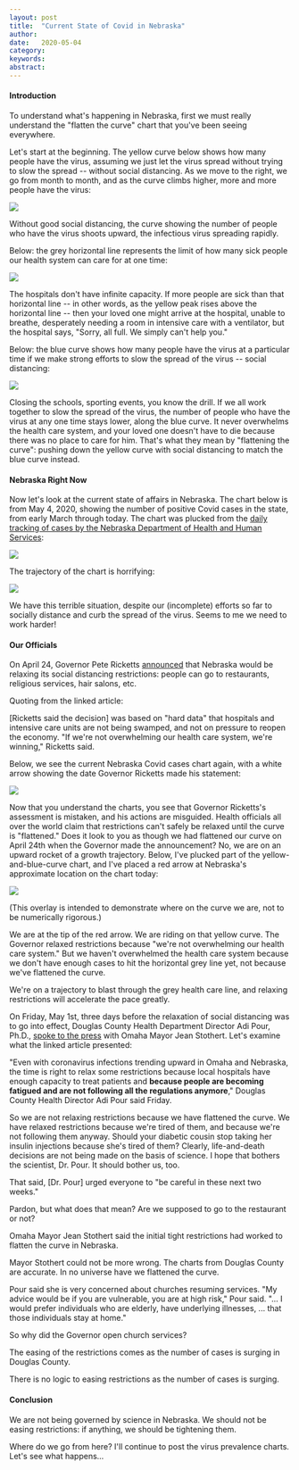```yaml
---
layout: post
title:  "Current State of Covid in Nebraska"
author: 
date:   2020-05-04
category: 
keywords: 
abstract: 
---
```


#### Introduction

To understand what's happening in Nebraska, first we must really understand the "flatten the curve" chart that you've been seeing everywhere.

Let's start at the beginning. The yellow curve below shows how many people have the virus, assuming we just let the virus spread without trying to slow the spread -- without social distancing. As we move to the right, we go from month to month, and as the curve climbs higher, more and more people have the virus:

![](http://covidne.com/CovidCurves_5b_400tall.jpg)


Without good social distancing, the curve showing the number of people who have the virus shoots upward, the infectious virus spreading rapidly.

Below: the grey horizontal line represents the limit of how many sick people our health system can care for at one time:


![](http://covidne.com/CovidCurves_5c.jpg)
 

The hospitals don't have infinite capacity. If more people are sick than that horizontal line -- in other words, as the yellow peak rises above the horizontal line -- then your loved one might arrive at the hospital, unable to breathe, desperately needing a room in intensive care with a ventilator, but the hospital says, "Sorry, all full. We simply can't help you."

Below: the blue curve shows how many people have the virus at a particular time if we make strong efforts to slow the spread of the virus -- social distancing:

![](http://covidne.com/CovidCurves_5e.jpg)

Closing the schools, sporting events, you know the drill. If we all work together to slow the spread of the virus, the number of people who have the virus at any one time stays lower, along the blue curve. It never overwhelms the health care system, and your loved one doesn't have to die because there was no place to care for him. That's what they mean by "flattening the curve": pushing down the yellow curve with social distancing to match the blue curve instead.

#### Nebraska Right Now

Now let's look at the current state of affairs in Nebraska. The chart below is from May 4, 2020, showing the number of positive Covid cases in the state, from early March through today. The chart was plucked from the [daily tracking of cases by the Nebraska Department of Health and Human Services](https://nebraska.maps.arcgis.com/apps/opsdashboard/index.html#/4213f719a45647bc873ffb58783ffef3):


![](http://covidne.com/NebrCases_May_05_2020_2a.jpg)
 

The trajectory of the chart is horrifying:

![](http://covidne.com/NebrCases_May_05_2020_2b_RedArrow.jpg)

We have this terrible situation, despite our (incomplete) efforts so far to socially distance and curb the spread of the virus. Seems to me we need to work harder!

#### Our Officials

On April 24, Governor Pete Ricketts [announced](https://www.omaha.com/news/state_and_regional/ricketts-easing-nebraska-coronavirus-restrictions-as-of-may-4-limited-reopening-of-economy/article_2abb7fce-5ca5-54d8-8ab0-1b968ff2aa1a.html) that Nebraska would be relaxing its social distancing restrictions: people can go to restaurants, religious services, hair salons, etc.

Quoting from the linked article:

[Ricketts said the decision] was based on "hard data" that hospitals and intensive care units are not being swamped, and not on pressure to reopen the economy. "If we're not overwhelming our health care system, we're winning," Ricketts said.

Below, we see the current Nebraska Covid cases chart again, with a white arrow showing the date Governor Ricketts made his statement:

![](http://covidne.com/NebrCases_May_05_2020_2c_WhiteArrow.jpg)

Now that you understand the charts, you see that Governor Ricketts's assessment is mistaken, and his actions are misguided. Health officials all over the world claim that restrictions can't safely be relaxed until the curve is "flattened." Does it look to you as though we had flattened our curve on April 24th when the Governor made the announcement? No, we are on an upward rocket of a growth trajectory. Below, I've plucked part of the yellow-and-blue-curve chart, and I've placed a red arrow at Nebraska's approximate location on the chart today:

 
![](http://covidne.com/CovidCurves_5g_2RedArrow.jpg)


(This overlay is intended to demonstrate where on the curve we are, not to be numerically rigorous.)

We are at the tip of the red arrow. We are riding on that yellow curve. The Governor relaxed restrictions because "we're not overwhelming our health care system."  But we haven't overwhelmed the health care system because we don't have enough cases to hit the horizontal grey line yet, not because we've flattened the curve.

We're on a trajectory to blast through the grey health care line, and relaxing restrictions will accelerate the pace greatly.

On Friday, May 1st, three days before the relaxation of social distancing was to go into effect, Douglas County Health Department Director Adi Pour, Ph.D., [spoke to the press](https://www.omaha.com/news/local/health-director-its-time-to-relax-rules-in-omaha-metro-as-people-are-becoming-fatigued/article_035476e2-e3f6-58b3-8cea-5e6d042958ad.html) with Omaha Mayor Jean Stothert. Let's examine what the linked article presented:

"Even with coronavirus infections trending upward in Omaha and Nebraska, the time is right to relax some restrictions because local hospitals have enough capacity to treat patients and **because people are becoming fatigued and are not following all the regulations anymore**," Douglas County Health Director Adi Pour said Friday.

So we are not relaxing restrictions because we have flattened the curve. We have relaxed restrictions because we're tired of them, and because we're not following them anyway. Should your diabetic cousin stop taking her insulin injections because she's tired of them? Clearly, life-and-death decisions are not being made on the basis of science. I hope that bothers the scientist, Dr. Pour. It should bother us, too.

That said, [Dr. Pour] urged everyone to "be careful in these next two weeks."

Pardon, but what does that mean? Are we supposed to go to the restaurant or not?

Omaha Mayor Jean Stothert said the initial tight restrictions had worked to flatten the curve in Nebraska.

Mayor Stothert could not be more wrong. The charts from Douglas County are accurate. In no universe have we flattened the curve.

Pour said she is very concerned about churches resuming services. "My advice would be if you are vulnerable, you are at high risk," Pour said. "... I would prefer individuals who are elderly, have underlying illnesses, ... that those individuals stay at home."

So why did the Governor open church services?

The easing of the restrictions comes as the number of cases is surging in Douglas County.

There is no logic to easing restrictions as the number of cases is surging.

#### Conclusion

We are not being governed by science in Nebraska. We should not be easing restrictions: if anything, we should be tightening them.

Where do we go from here? I'll continue to post the virus prevalence charts. Let's see what happens...

 

 

 